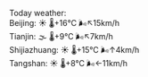 Today weather:  
Beijing: ☀️   🌡️+16°C 🌬️↖15km/h  
Tianjin: 🌫  🌡️+9°C 🌬️↖7km/h  
Shijiazhuang: ☀️   🌡️+15°C 🌬️↑4km/h  
Tangshan: ☀️   🌡️+8°C 🌬️←11km/h  
